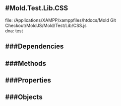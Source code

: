 
#Mold.Test.Lib.CSS
---------------------------------------

file: /Applications/XAMPP/xamppfiles/htdocs/Mold Git Checkout/MoldJS/Mold/Test/Lib/CSS.js  
dna: test


	




###Dependencies
--------------




   
###Methods
--------------

   
###Properties
-------------

   
###Objects
------------


		
